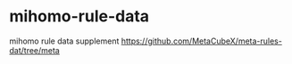 # mihomo-rule-data
mihomo rule data supplement
https://github.com/MetaCubeX/meta-rules-dat/tree/meta
